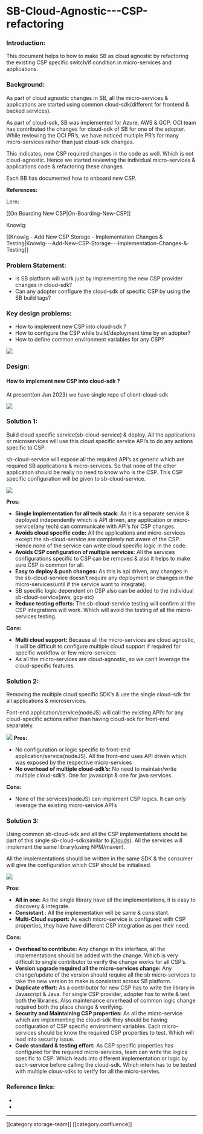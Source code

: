 # SB-Cloud-Agnostic---CSP-refactoring

### Introduction:

This document helps to how to make SB as cloud agnostic by refactoring the existing CSP specific switch/if condition in micro-services and applications.

### Background:

As part of cloud agnostic changes in SB, all the micro-services & applications are started using common cloud-sdk(different for frontend & backed services).

As part of cloud-sdk, SB was implemented for Azure, AWS & GCP. OCI team has contributed the changes for cloud-sdk of SB for one of the adopter. While reviewing the OCI PR’s, we have noticed multiple PR’s for many micro-services rather than just cloud-sdk changes.

This indicates, new CSP required changes in the code as well. Which is not cloud-agnostic. Hence we started reviewing the individual micro-services & applications code & refactoring these changes.

Each BB has documented how to onboard new CSP.

**References:**

Lern:

\[\[On Boarding New CSP|On-Boarding-New-CSP]]

Knowlg:

\[\[Knowlg - Add New CSP Storage - Implementation Changes & Testing|Knowlg---Add-New-CSP-Storage---Implementation-Changes-&-Testing]]

### Problem Statement:

* Is SB platform will work just by implementing the new CSP provider changes in cloud-sdk?
* Can any adopter configure the cloud-sdk of specific CSP by using the SB build tags?

### Key design problems:

* How to implement new CSP into cloud-sdk ?
* How to configure the CSP while build/deployment time by an adopter?
* How to define common environment variables for any CSP?

![](<../../../../Others/SunbirdED/images/storage/Screenshot 2023-07-10 at 1.32.41 PM-20230710-080247.png>)

### Design:

#### How to implement new CSP into cloud-sdk ?

At present(on Jun 2023) we have single repo of client-cloud-sdk

![](<../../../../Others/SunbirdED/images/storage/Screenshot 2023-07-10 at 1.29.28 PM-20230710-075942.png>)

### Solution 1:

Build cloud specific service(sb-cloud-service) & deploy. All the applications or microservices will use this cloud specific service API’s to do any actions specific to CSP.

sb-cloud-service will expose all the required API’s as generic which are required SB applications & micro-services. So that none of the other application should be really no need to know who is the CSP. This CSP specific configuration will be given to sb-cloud-service.

![](<../../../../Others/SunbirdED/images/storage/Screenshot 2023-07-12 at 10.54.30 AM.png>)

**Pros:**

* **Single Implementation for all tech stack:** As it is a separate service & deployed independently which is API driven, any application or micro-service(any tech) can communicate with API’s for CSP changes.
* **Avoids cloud specific code:** All the applications and micro-services except the sb-cloud-service are completely not aware of the CSP. Hence none of the service can write cloud specific logic in the code.
* **Avoids CSP configuration of multiple services:** All the services configurations specific to CSP can be removed & also it helps to make sure CSP is common for all.
* **Easy to deploy & push changes:** As this is api driven, any changes in the sb-cloud-service doesn’t require any deployment or changes in the micro-services(until if the service want to integrate).
* SB specific logic dependent on CSP also can be added to the individual sb-cloud-service(aws, gcp etc)
* **Reduce testing efforts:** The sb-cloud-service testing will confirm all the CSP integrations will work. Which will avoid the testing of all the micro-services testing.

**Cons:**

* **Multi cloud support:** Because all the micro-services are cloud agnostic, it will be difficult to configure multiple cloud support if required for specific workflow or few micro-services
* As all the micro-services are cloud-agnostic, so we can’t leverage the cloud-specific features.

### Solution 2:

Removing the multiple cloud specific SDK’s & use the single cloud-sdk for all applications & microservices.

Font-end application/service(nodeJS) will call the existing API’s for any cloud-specific actions rather than having cloud-sdk for front-end separately.

![](<../../../../Others/SunbirdED/images/storage/Screenshot 2023-07-12 at 3.05.58 PM-20230712-093603.png>) **Pros:**

* No configuration or logic specific to front-end application/service(nodeJS). All the front-end uses API driven which was exposed by the respective micro-services
* **No overhead of multiple cloud-sdk’s:** No need to maintain/write multiple cloud-sdk’s. One for javascript & one for java services.

**Cons:**

* None of the services(nodeJS) can implement CSP logics. It can only leverage the existing micro-service API’s

### Solution 3:

Using common sb-cloud-sdk and all the CSP implementations should be part of this single sb-cloud-sdk(similar to [jClouds](https://github.com/apache/jclouds/tree/master/providers)). All the services will implement the same library(using NPM/maven).

All the implementations should be written in the same SDK & the consumer will give the configuration which CSP should be initialised.

![](<../../../../Others/SunbirdED/images/storage/Screenshot 2023-07-12 at 1.34.15 PM-20230712-080424.png>)

**Pros:**

* **All in one:** As the single library have all the implementations, it is easy to discovery & integrate.
* **Consistant** : All the implementation will be same & consistant.
* **Multi-Cloud support:** As each micro-service is configured with CSP properties, they have have different CSP integration as per their need.

**Cons:**

* **Overhead to contribute:** Any change in the interface, all the implementations should be added with the change. Which is very difficult to single contributor to verify the change works for all CSP’s.
* **Version upgrade required all the micro-services change:** Any change/update of the version should require all the sb micro-services to take the new version to make is consistant across SB platform.
* **Duplicate effort:** As a contributor for new CSP has to write the library in Javascript & Java. For single CSP provider, adopter has to write & test both the libraries. Also maintenance orverhead of common logic change required both the place change & verifying.
* **Security and Maintaining CSP properties:** As all the micro-service which are implementing the cloud-sdk they should be having configuration of CSP specific environment variables. Each micro-services should be know the required CSP properties to test. Which will lead into security issue.
* **Code standard & testing effort:** As CSP specific properties has configured for the required micro-services, team can write the logics specific to CSP. Which leads into different implementation or logic by each-service before calling the cloud-sdk. Which intern has to be tested with multiple clous-sdks to verify for all the micro-servies.

### Reference links:

*
*

***

\[\[category.storage-team]] \[\[category.confluence]]
